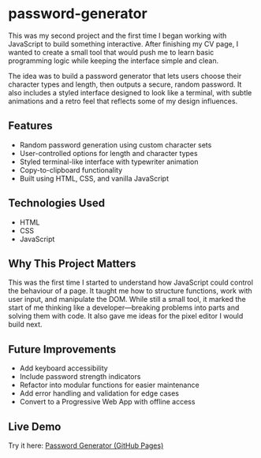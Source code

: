 # password-generator

This was my second project and the first time I began working with JavaScript to build something interactive. After finishing my CV page, I wanted to create a small tool that would push me to learn basic programming logic while keeping the interface simple and clean.

The idea was to build a password generator that lets users choose their character types and length, then outputs a secure, random password. It also includes a styled interface designed to look like a terminal, with subtle animations and a retro feel that reflects some of my design influences.

## Features

- Random password generation using custom character sets
- User-controlled options for length and character types
- Styled terminal-like interface with typewriter animation
- Copy-to-clipboard functionality
- Built using HTML, CSS, and vanilla JavaScript

## Technologies Used

- HTML
- CSS
- JavaScript 

## Why This Project Matters

This was the first time I started to understand how JavaScript could control the behaviour of a page. It taught me how to structure functions, work with user input, and manipulate the DOM. While still a small tool, it marked the start of me thinking like a developer—breaking problems into parts and solving them with code. It also gave me ideas for the pixel editor I would build next.

## Future Improvements

- Add keyboard accessibility
- Include password strength indicators
- Refactor into modular functions for easier maintenance
- Add error handling and validation for edge cases
- Convert to a Progressive Web App with offline access

## Live Demo

Try it here: [Password Generator (GitHub Pages)](https://sudo-j182.github.io/password-generator/)
